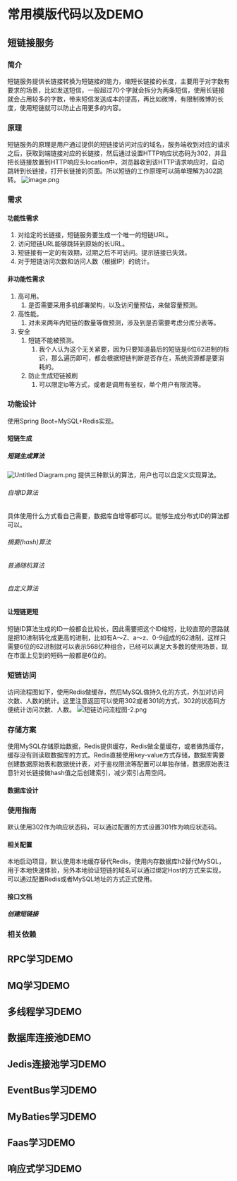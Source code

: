 # 常用模版代码以及DEMO
## 短链接服务
### 简介
短链服务提供长链接转换为短链接的能力，缩短长链接的长度，主要用于对字数有要求的场景，比如发送短信，一般超过70个字就会拆分为两条短信，使用长链接就会占用较多的字数，带来短信发送成本的提高，再比如微博，有限制微博的长度，使用短链就可以防止占用更多的内容。
### 原理
短链服务的原理是用户通过提供的短链接访问对应的域名，服务端收到对应的请求之后，获取到端链接对应的长链接，然后通过设置HTTP响应状态码为302，并且把长链接放置到HTTP响应头location中，浏览器收到该HTTP请求响应时，自动跳转到长链接，打开长链接的页面。所以短链的工作原理可以简单理解为302跳转。
![image.png](https://cdn.nlark.com/yuque/0/2021/png/253750/1640400298469-f413e46e-0f4d-439c-a87a-2158c189385c.png#clientId=u77f02687-ed17-4&crop=0&crop=0&crop=1&crop=1&from=paste&id=uef284e6b&margin=%5Bobject%20Object%5D&name=image.png&originHeight=602&originWidth=1332&originalType=binary&ratio=1&rotation=0&showTitle=false&size=98456&status=done&style=none&taskId=u2eb20ff3-fb2f-4af7-92dc-b79c50e46be&title=)
### 需求
#### 功能性需求

1. 对给定的长链接，短链服务要生成一个唯一的短链URL。
1. 访问短链URL能够跳转到原始的长URL。
1. 短链接有一定的有效期，过期之后不可访问。提示链接已失效。
1. 对于短链访问次数和访问人数（根据IP）的统计。
#### 非功能性需求
1. 高可用。
   1. 是否需要采用多机部署架构，以及访问量预估，来做容量预测。
2. 高性能。
   1. 对未来两年内短链的数量等做预测，涉及到是否需要考虑分库分表等。
3. 安全
   1. 短链不能被预测。
      1. 我个人认为这个无关紧要，因为只要知道最后的短链是6位62进制的标识，那么遍历即可，都会根据短链判断是否存在，系统资源都是要消耗的。
   2. 防止生成短链被刷
      1. 可以限定ip等方式，或者是调用有鉴权，单个用户有限流等。
###  功能设计
使用Spring Boot+MySQL+Redis实现。
#### 短链生成
##### 短链生成算法
![Untitled Diagram.png](https://cdn.nlark.com/yuque/0/2021/png/253750/1640407960770-d9bec544-ecb8-4d43-90d6-c18c8597fd64.png#clientId=u77f02687-ed17-4&crop=0&crop=0&crop=1&crop=1&from=paste&id=u01115160&margin=%5Bobject%20Object%5D&name=Untitled%20Diagram.png&originHeight=316&originWidth=657&originalType=binary&ratio=1&rotation=0&showTitle=false&size=13656&status=done&style=none&taskId=u76929d04-2b0d-4c6b-8f48-2a5d1ec18d2&title=)
提供三种默认的算法，用户也可以自定义实现算法。
###### 自增ID算法
具体使用什么方式看自己需要，数据库自增等都可以。能够生成分布式ID的算法都可以。
###### 摘要(hash)算法


###### 普通随机算法
###### 自定义算法
#### 让短链更短
短链ID算法生成的ID一般都会比较长，因此需要把这个ID缩短，比较直观的思路就是把10进制转化成更高的进制，比如有A～Z、a～z、0-9组成的62进制，这样只需要6位的62进制就可以表示568亿种组合，已经可以满足大多数的使用场景，现在市面上见到的短码一般都是6位的。
### 短链访问   
访问流程图如下，使用Redis做缓存，然后MySQL做持久化的方式，外加对访问次数、人数的统计。这里注意返回可以使用302或者301的方式，302的状态码方便统计访问次数、人数。
![短链访问流程图-2.png](https://cdn.nlark.com/yuque/0/2021/png/253750/1640421198580-053d637a-f9ae-48b8-8e0d-f4a05ca25996.png#clientId=uaa033922-4e2f-4&crop=0&crop=0&crop=1&crop=1&from=paste&id=u16e62865&margin=%5Bobject%20Object%5D&name=%E7%9F%AD%E9%93%BE%E8%AE%BF%E9%97%AE%E6%B5%81%E7%A8%8B%E5%9B%BE-2.png&originHeight=516&originWidth=1321&originalType=binary&ratio=1&rotation=0&showTitle=false&size=68640&status=done&style=none&taskId=u119326f4-477b-4ed1-aaa1-23006d48dfc&title=)
### 存储方案
使用MySQL存储原始数据，Redis提供缓存，Redis做全量缓存，或者做热缓存，缓存没有则读取数据库的方式。Redis直接使用key-value方式存储，数据库需要创建数据原始表和数据统计表，对于鉴权限流等配置可以单独存储，数据原始表注意针对长链接做hash值之后创建索引，减少索引占用空间。
####  数据库设计
### 使用指南
默认使用302作为响应状态码，可以通过配置的方式设置301作为响应状态码。
#### 相关配置
本地启动项目，默认使用本地缓存替代Redis，使用内存数据库h2替代MySQL，用于本地快速体验，另外本地验证短链的域名可以通过绑定Host的方式来实现，可以通过配置Redis或者MySQL地址的方式正式使用。
#### 接口文档
##### 创建短链接


### 相关依赖
## RPC学习DEMO
## MQ学习DEMO
## 多线程学习DEMO
## 数据库连接池DEMO
## Jedis连接池学习DEMO
## EventBus学习DEMO
## MyBaties学习DEMO
## Faas学习DEMO
## 响应式学习DEMO
